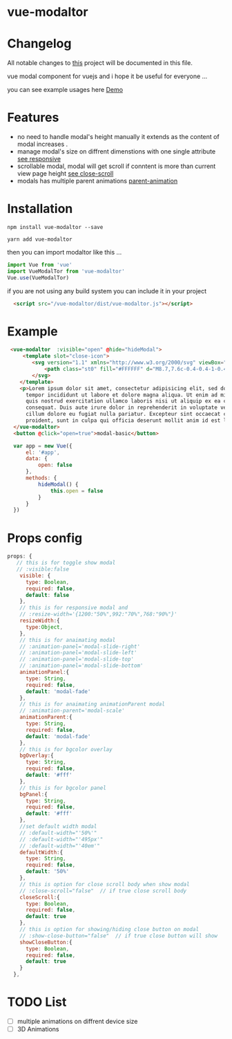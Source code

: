 # vue-modaltor
# Changelog
All notable changes to [this](https://github.com/davodaslanifakor/modaltor/blob/master/changelog.md) project will be documented in this file.

 vue modal component for vuejs and i hope it be useful for everyone ...

you can see example usages here
[Demo](https://davodaslanifakor.github.io/modaltor)

# Features
* no need to handle modal's height manually it extends as the content of modal increases .
* manage modal's size on diffrent dimenstions with one single attribute [see responsive](https://davodaslanifakor.github.io/modaltor#responsive)
* scrollable modal, modal will get scroll if conntent is more than current view page height [see close-scroll](https://davodaslanifakor.github.io/modaltor#close-scroll)
* modals has multiple parent animations [parent-animation](https://davodaslanifakor.github.io/modaltor#animation-parent)


# Installation

``` NPM
npm install vue-modaltor --save
```

``` YARN
yarn add vue-modaltor
```

then you can import modaltor like this ...

```js
import Vue from 'vue'
import VueModalTor from 'vue-modaltor'
Vue.use(VueModalTor)
```

if you are not using any build system you can include it in your project

```html
  <script src="/vue-modaltor/dist/vue-modaltor.js"></script>
```

# Example
```html
 <vue-modaltor  :visible="open" @hide="hideModal">
	 <template slot="close-icon">
        <svg version="1.1" xmlns="http://www.w3.org/2000/svg" viewBox="0 0 40 40" width="20" height="20" xml:space="preserve">
            <path class="st0" fill="#FFFFFF" d="M8.7,7.6c-0.4-0.4-1-0.4-1.4,0C6.9,8,6.9,8.6,7.3,9l11,11l-11,11c-0.4,0.4-0.4,1,0,1.4c0.4,0.4,1,0.4,1.4,0 l11-11l11,11c0.4,0.4,1,0.4,1.4,0c0.4-0.4,0.4-1,0-1.4l-11-11L32,9c0.4-0.4,0.4-1,0-1.4c-0.4-0.4-1-0.4-1.4,0l-11,11L8.7,7.6z"/>
        </svg>
    </template>
    <p>Lorem ipsum dolor sit amet, consectetur adipisicing elit, sed do eiusmod
      tempor incididunt ut labore et dolore magna aliqua. Ut enim ad minim veniam,
      quis nostrud exercitation ullamco laboris nisi ut aliquip ex ea commodo
      consequat. Duis aute irure dolor in reprehenderit in voluptate velit esse
      cillum dolore eu fugiat nulla pariatur. Excepteur sint occaecat cupidatat non
      proident, sunt in culpa qui officia deserunt mollit anim id est laborum.</p>
  </vue-modaltor>
  <button @click="open=true">modal-basic</button>

```
```js
  var app = new Vue({
      el: '#app',
      data: {
          open: false
      },
      methods: {
          hideModal() {
              this.open = false
          }
      }
  })
```
# Props config

```js
props: {
   // this is for toggle show modal
   // :visible:false
    visible: {
      type: Boolean,
      required: false,
      default: false
    },
    // this is for responsive modal and
    // :resize-width='{1200:"50%",992:"70%",768:"90%"}'
    resizeWidth:{
      type:Object,
    },
    // this is for anaimating modal
    // :animation-panel='modal-slide-right'
    // :animation-panel='modal-slide-left'
    // :animation-panel='modal-slide-top'
    // :animation-panel='modal-slide-bottom'
    animationPanel:{
      type: String,
      required: false,
      default: 'modal-fade'
    },
    // this is for anaimating animationParent modal
    // :animation-parent='modal-scale'
    animationParent:{
      type: String,
      required: false,
      default: 'modal-fade'
    },
    // this is for bgcolor overlay
    bgOverlay:{
      type: String,
      required: false,
      default: '#fff'
    },
    // this is for bgcolor panel
    bgPanel:{
      type: String,
      required: false,
      default: '#fff'
    },
    //set default width modal
    // :default-width="'50%'"
    // :default-width="'495px'"
    // :default-width="'40em'"
    defaultWidth:{
      type: String,
      required: false,
      default: '50%'
    },
    // this is option for close scroll body when show modal
    // :close-scroll="false"  // if true close scroll body
    closeScroll:{
      type: Boolean,
      required: false,
      default: true
    },
    // this is option for showing/hiding close button on modal
    // :show-close-button="false"  // if true close button will show
    showCloseButton:{
      type: Boolean,
      required: false,
      default: true
    }
  },

```

# TODO List
- [ ] multiple animations on diffrent device size
- [ ] 3D Animations
